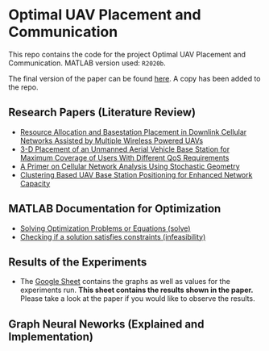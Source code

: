 # Optimal UAV Placement and Communication

This repo contains the code for the project Optimal UAV Placement and Communication. MATLAB version used: `R2020b`.

The final version of the paper can be found [here](https://ieeexplore.ieee.org/abstract/document/9530098). A copy has been added to the repo.  

## Research Papers (Literature Review)
- [Resource Allocation and Basestation Placement in Downlink Cellular Networks Assisted by Multiple Wireless Powered UAVs](https://sci-hub.st/10.1109/tvt.2019.2960765)
- [3-D Placement of an Unmanned Aerial Vehicle Base Station for Maximum Coverage of Users With Different QoS Requirements](https://sci-hub.st/10.1109/lwc.2017.2752161)
- [A Primer on Cellular Network Analysis Using Stochastic Geometry](https://arxiv.org/pdf/1604.03183.pdf)
- [Clustering Based UAV Base Station Positioning for Enhanced Network Capacity](https://sci-hub.do/10.1109/aect47998.2020.9194188)

## MATLAB Documentation for Optimization
- [Solving Optimization Problems or Equations (solve)](https://in.mathworks.com/help/optim/ug/optim.problemdef.optimizationproblem.solve.html)
- [Checking if a solution satisfies constraints (infeasibility)](https://in.mathworks.com/help/optim/ug/optim.problemdef.optimizationconstraint.infeasibility.html)

## Results of the Experiments
- The [Google Sheet](https://docs.google.com/spreadsheets/d/1yOZQIDsm5ox8qCE6SoBkB_squkEjh6qKpi4tMPmvztI/edit?usp=sharing) 
contains the graphs as well as values for the experiments run. **This sheet contains the results shown in the paper.** Please take a look at the paper if you would like to observe the results.

## Graph Neural Neworks (Explained and Implementation)
- [Graph Neural Networks (Stanford Playlist)](https://www.youtube.com/playlist?list=PL-Y8zK4dwCrQyASidb2mjj_itW2-YYx6-)
  - [Lecture 8 Graph Neural Networks (Stanford)](https://www.youtube.com/watch?v=LdK9HzBAR8c&list=PL-Y8zK4dwCrQyASidb2mjj_itW2-YYx6-&index=8)
  - [Notes (Lecture 8)](http://web.stanford.edu/class/cs224w/slides/08-GNN.pdf)
  - [Lecture 9 Graph Neural Networks (Stanford): PyTorch Implementation](https://www.youtube.com/watch?v=X_fmiIy_YyI&list=PL-Y8zK4dwCrQyASidb2mjj_itW2-YYx6-&index=9)

## Graph Neural Networks Papers
- [A Graph Neural Network Approach for Scalable Wireless Power Control](https://arxiv.org/pdf/1907.08487.pdf)
- [Graph Signal Processing: Overview, Challenges and Applications](https://arxiv.org/pdf/1712.00468.pdf)
- [Graph Embedding based Wireless Link Scheduling with Few Training Samples](https://arxiv.org/pdf/1906.02871.pdf)
- [Representation Learning on Graphs: Methods and Applications](https://www-cs.stanford.edu/people/jure/pubs/graphrepresentation-ieee17.pdf)
